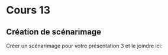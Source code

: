 # Cours 13
## Création de scénarimage
Créer un scénarimage pour votre présentation 3 et le joindre ici:   


